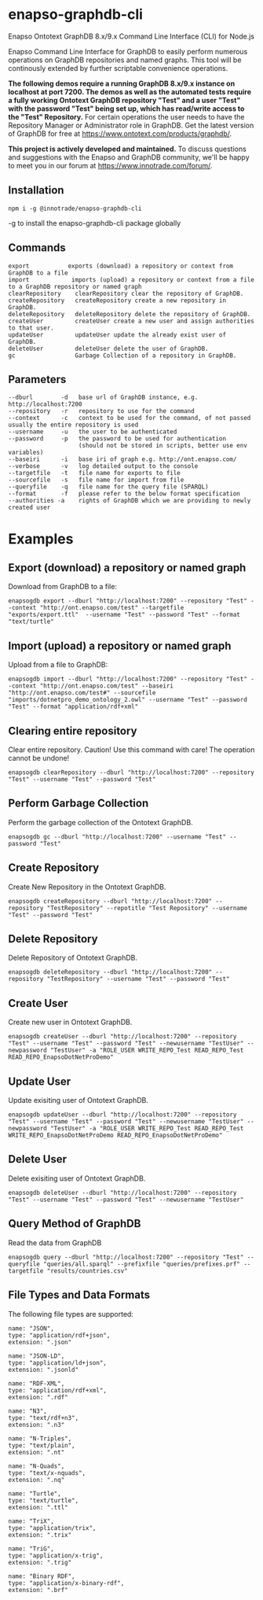 # enapso-graphdb-cli
Enapso Ontotext GraphDB 8.x/9.x Command Line Interface (CLI) for Node.js

Enapso Command Line Interface for GraphDB to easily perform numerous operations on GraphDB repositories and named graphs. This tool will be continously extended by further scriptable convenience operations.

**The following demos require a running GraphDB 8.x/9.x instance on localhost at port 7200. The demos as well as the automated tests require a fully working Ontotext GraphDB repository "Test" and a user "Test" with the password "Test" being set up, which has read/write access to the "Test" Repository.** For certain operations the user needs to have the Repository Manager or Administrator role in GraphDB.
Get the latest version of GraphDB for free at https://www.ontotext.com/products/graphdb/.

**This project is actively developed and maintained.**
To discuss questions and suggestions with the Enapso and GraphDB community, we'll be happy to meet you in our forum at https://www.innotrade.com/forum/.

## Installation
```
npm i -g @innotrade/enapso-graphdb-cli
```
-g to install the enapso-graphdb-cli package globally
## Commands
```
export           exports (download) a repository or context from GraphDB to a file
import            imports (upload) a repository or context from a file to a GraphDB repository or named graph
clearRepository    clearRepository clear the repository of GraphDB.
createRepository   createRepository create a new repository in GraphDB.
deleteRepository   deleteRepository delete the repository of GraphDB.
createUser         createUser create a new user and assign authorities to that user.
updateUser         updateUser update the already exist user of GraphDB.
deleteUser         deleteUser delete the user of GraphDB.
gc                 Garbage Collection of a repository in GraphDB.
```
## Parameters
```
--dburl        -d   base url of GraphDB instance, e.g. http://localhost:7200
--repository   -r   repository to use for the command
--context      -c   context to be used for the command, of not passed usually the entire repository is used
--username     -u   the user to be authenticated
--password     -p   the password to be used for authentication
                    (should not be stored in scripts, better use env variables)
--baseiri      -i   base iri of graph e.g. http://ont.enapso.com/
--verbose      -v   log detailed output to the console
--targetfile   -t   file name for exports to file
--sourcefile   -s   file name for import from file
--queryfile    -q   file name for the query file (SPARQL)
--format       -f   please refer to the below format specification
--authorities -a    rights of GraphDB which we are providing to newly created user
```

# Examples

## Export (download) a repository or named graph
Download from GraphDB to a file:
```
enapsogdb export --dburl "http://localhost:7200" --repository "Test" --context "http://ont.enapso.com/test" --targetfile "exports/export.ttl"  --username "Test" --password "Test" --format "text/turtle"

```

## Import (upload) a repository or named graph
Upload from a file to GraphDB:
```
enapsogdb import --dburl "http://localhost:7200" --repository "Test" --context "http://ont.enapso.com/test" --baseiri "http://ont.enapso.com/test#" --sourcefile "imports/dotnetpro_demo_ontology_2.owl" --username "Test" --password "Test" --format "application/rdf+xml"
```

## Clearing entire repository
Clear entire repository. Caution! Use this command with care! The operation cannot be undone!
```
enapsogdb clearRepository --dburl "http://localhost:7200" --repository "Test" --username "Test" --password "Test"
```

## Perform Garbage Collection
Perform the garbage collection of the Ontotext GraphDB.
```
enapsogdb gc --dburl "http://localhost:7200" --username "Test" --password "Test"
```

## Create Repository
Create New Repository in the Ontotext GraphDB.
```
enapsogdb createRepository --dburl "http://localhost:7200" --repository "TestRepository" --repotitle "Test Repository" --username "Test" --password "Test"    

```
## Delete Repository
Delete Repository of Ontotext GraphDB.
```
enapsogdb deleteRepository --dburl "http://localhost:7200" --repository "TestRepository" --username "Test" --password "Test" 
```
## Create User
Create new user in Ontotext GraphDB.
```
enapsogdb createUser --dburl "http://localhost:7200" --repository "Test" --username "Test" --password "Test" --newusername "TestUser" --newpassword "TestUser" -a "ROLE_USER WRITE_REPO_Test READ_REPO_Test READ_REPO_EnapsoDotNetProDemo"

```
## Update User
Update exisiting user of Ontotext GraphDB.
```
enapsogdb updateUser --dburl "http://localhost:7200" --repository "Test" --username "Test" --password "Test" --newusername "TestUser" --newpassword "TestUser" -a "ROLE_USER WRITE_REPO_Test READ_REPO_Test WRITE_REPO_EnapsoDotNetProDemo READ_REPO_EnapsoDotNetProDemo"

```
## Delete User
Delete exisiting user of Ontotext GraphDB.
```
enapsogdb deleteUser --dburl "http://localhost:7200" --repository "Test" --username "Test" --password "Test" --newusername "TestUser" 

```
## Query Method of GraphDB 
Read the data from GraphDB
```
enapsogdb query --dburl "http://localhost:7200" --repository "Test" --queryfile "queries/all.sparql" --prefixfile "queries/prefixes.prf" --targetfile "results/countries.csv"

```
## File Types and Data Formats

The following file types are supported:
```
name: "JSON",
type: "application/rdf+json",
extension: ".json"

name: "JSON-LD",
type: "application/ld+json",
extension: ".jsonld"

name: "RDF-XML",
type: "application/rdf+xml",
extension: ".rdf"

name: "N3",
type: "text/rdf+n3",
extension: ".n3"

name: "N-Triples",
type: "text/plain",
extension: ".nt"

name: "N-Quads",
type: "text/x-nquads",
extension: ".nq"

name: "Turtle",
type: "text/turtle",
extension: ".ttl"

name: "TriX",
type: "application/trix",
extension: ".trix"

name: "TriG",
type: "application/x-trig",
extension: ".trig"

name: "Binary RDF",
type: "application/x-binary-rdf",
extension: ".brf"
```